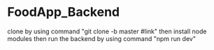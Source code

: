 # FoodApp_Backend
clone by using command "git clone -b master #link"
then install node modules
then run the backend by using command "npm run dev"
